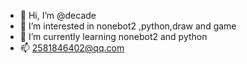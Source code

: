 - 👋 Hi, I’m @decade
- 👀 I’m interested in nonebot2 ,python,draw and game
- 🌱 I’m currently learning nonebot2 and python
- 📫 2581846402@qq.com
